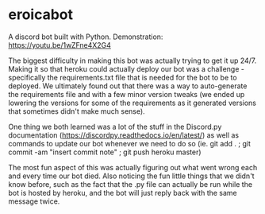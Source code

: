 # eroicabot
A discord bot built with Python. Demonstration: https://youtu.be/1wZFne4X2G4

The biggest difficulty in making this bot was actually trying to get it up 24/7. Making it so that heroku could actually deploy our bot was a challenge - specifically the requirements.txt file that is needed for the bot to be to deployed. We ultimately found out that there was a way to auto-generate the requirements file and with a few minor version tweaks (we ended up lowering the versions for some of the requirements as it generated versions that sometimes didn't make much sense).

One thing we both learned was a lot of the stuff in the Discord.py documentation (https://discordpy.readthedocs.io/en/latest/) as well as commands to update our bot whenever we need to do so (ie. git add . ; git commit -am "insert commit note" ; git push heroku master)

The most fun aspect of this was actually figuring out what went wrong each and every time our bot died. Also noticing the fun little things that we didn't know before, such as the fact that the .py file can actually be run while the bot is hosted by heroku, and the bot will just reply back with the same message twice.
